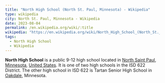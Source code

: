 ```yaml
---
title: "North High School (North St. Paul, Minnesota) - Wikipedia"
type: wikipedia
city: North St. Paul, Minnesota - Wikipedia
date: 2023-08-04
permalink: /en.wikipedia.org/wiki/:title
wikipedia: "https://en.wikipedia.org/wiki/North_High_School_(North_St._Paul,_Minnesota)"
tags:
  - North High School
  - Wikipedia
---
```

**North High School** is a public 9-12 high school located in [North Saint Paul](/en.wikipedia.org/wiki/North_St._Paul,_Minnesota), [Minnesota](/en.wikipedia.org/wiki/Minnesota), [United States](/en.wikipedia.org/wiki/United_States). It is one of two high schools in the ISD 622 District. The other high school in ISD 622 is Tartan Senior High School in [Oakdale](/en.wikipedia.org/wiki/Oakdale,_Minnesota), Minnesota.